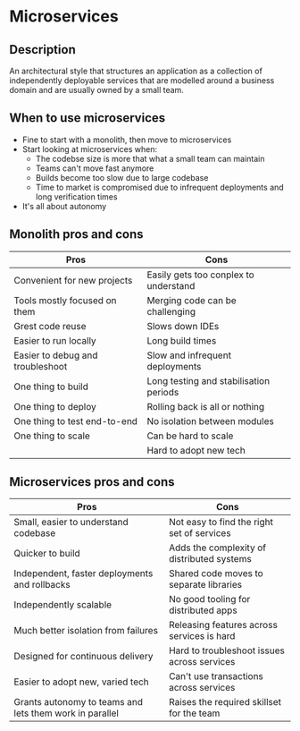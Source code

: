 # Microservices

## Description

An architectural style that structures an application as a collection of independently deployable services that are modelled around a business domain and are usually owned by a small team.

## When to use microservices

* Fine to start with a monolith, then move to microservices
* Start looking at microservices when:
    * The codebse size is more that what a small team can maintain
    * Teams can't move fast anymore
    * Builds become too slow due to large codebase
    * Time to market is compromised due to infrequent deployments and long verification times
* It's all about autonomy

## Monolith pros and cons

| Pros                             | Cons                                   |
|----------------------------------|----------------------------------------|
| Convenient for new projects      | Easily gets too conplex to understand  |
| Tools mostly focused on them     | Merging code can be challenging        |
| Grest code reuse                 | Slows down IDEs                        |
| Easier to run locally            | Long build times                       |
| Easier to debug and troubleshoot | Slow and infrequent deployments        |
| One thing to build               | Long testing and stabilisation periods |
| One thing to deploy              | Rolling back is all or nothing         |
| One thing to test end-to-end     | No isolation between modules           |
| One thing to scale               | Can be hard to scale                   |
|                                  | Hard to adopt new tech                 |

## Microservices pros and cons

| Pros                                                    | Cons                                        |
|---------------------------------------------------------|---------------------------------------------|
| Small, easier to understand codebase                    | Not easy to find the right set of services  |
| Quicker to build                                        | Adds the complexity of distributed systems  |
| Independent, faster deployments and rollbacks           | Shared code moves to separate libraries     |
| Independently scalable                                  | No good tooling for distributed apps        |
| Much better isolation from failures                     | Releasing features across services is hard  |
| Designed for continuous delivery                        | Hard to troubleshoot issues across services |
| Easier to adopt new, varied tech                        | Can't use transactions across services      |
| Grants autonomy to teams and lets them work in parallel | Raises the required skillset for the team   |
